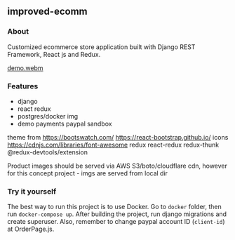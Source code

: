 ## improved-ecomm

### About
Customized ecommerce store application built with Django REST Framework, React js and Redux.

[demo.webm](https://user-images.githubusercontent.com/17944945/228023750-ab3fa107-e81b-4ede-a620-a7a0bba73306.webm)


### Features

- django
- react redux
- postgres/docker img
- demo payments paypal sandbox

theme from https://bootswatch.com/
https://react-bootstrap.github.io/
icons https://cdnjs.com/libraries/font-awesome
redux react-redux redux-thunk @redux-devtools/extension

Product images should be served via AWS S3/boto/cloudflare cdn, however for this concept project - imgs are served from local dir

### Try it yourself
The best way to run this project is to use Docker. Go to `docker` folder, then run `docker-compose up`.  After building the project, run django migrations and create superuser. 
Also, remember to change paypal account ID (`client-id`) at OrderPage.js.
